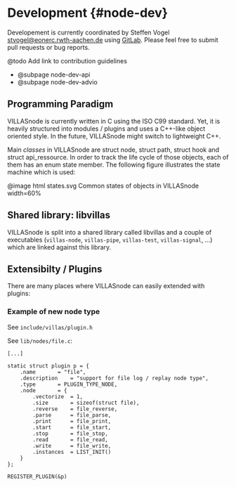 # Development {#node-dev}

Developement is currently coordinated by Steffen Vogel <stvogel@eonerc.rwth-aachen.de> using [GitLab](http://git.rwth-aachen.de/VILLASframework/VILLASnode).
Please feel free to submit pull requests or bug reports.

@todo Add link to contribution guidelines

- @subpage node-dev-api
- @subpage node-dev-advio

## Programming Paradigm

VILLASnode is currently written in C using the ISO C99 standard.
Yet, it is heavily structured into modules / plugins and uses a C++-like object oriented style.
In the future, VILLASnode might switch to lightweight C++.

Main _classes_ in VILLASnode are struct node, struct path, struct hook and struct api_ressource.
In order to track the life cycle of those objects, each of them has an enum state member.
The following figure illustrates the state machine which is used:

@image html states.svg Common states of objects in VILLASnode width=60%

## Shared library: libvillas

VILLASnode is split into a shared library called libvillas and a couple of executables (`villas-node`, `villas-pipe`, `villas-test`, `villas-signal`, ...) which are linked against this library.

## Extensibilty / Plugins

There are many places where VILLASnode can easily extended with plugins:

### Example of new node type

See `include/villas/plugin.h`

See `lib/nodes/file.c`:

	[...]
	
	static struct plugin p = {
		.name		= "file",
		.description	= "support for file log / replay node type",
		.type		= PLUGIN_TYPE_NODE,
		.node		= {
			.vectorize	= 1,
			.size		= sizeof(struct file),
			.reverse	= file_reverse,
			.parse		= file_parse,
			.print		= file_print,
			.start		= file_start,
			.stop		= file_stop,
			.read		= file_read,
			.write		= file_write,
			.instances	= LIST_INIT()
		}
	};
	
	REGISTER_PLUGIN(&p)